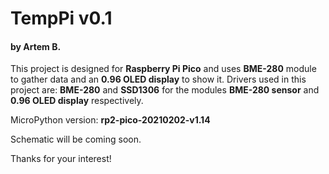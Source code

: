 # TempPi v0.1
#### by Artem B.

This project is designed for **Raspberry Pi Pico** and uses **BME-280** module to gather data and an **0.96 OLED display** to show it.
Drivers used in this project are: **BME-280** and **SSD1306** for the modules **BME-280 sensor** and **0.96 OLED display** respectively.

MicroPython version: **rp2-pico-20210202-v1.14**

Schematic will be coming soon.

Thanks for your interest!
